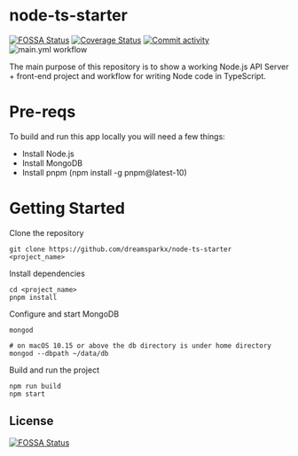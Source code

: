 # node-ts-starter

[![FOSSA Status](https://app.fossa.com/api/projects/git%2Bgithub.com%2Fdreamsparkx%2Fnode-ts-starter.svg?type=shield)](https://app.fossa.com/projects/git%2Bgithub.com%2Fdreamsparkx%2Fnode-ts-starter?ref=badge_shield)
[![Coverage Status](https://coveralls.io/repos/github/dreamsparkx/node-ts-starter/badge.svg?branch=master)](https://coveralls.io/github/dreamsparkx/node-ts-starter?branch=master)
[![Commit activity](https://img.shields.io/github/commit-activity/y/dreamsparkx/node-ts-starter?style=flat-square)](https://github.com/dreamsparkx/node-ts-starter/commits/)
![main.yml workflow](https://github.com/dreamsparkx/node-ts-starter/actions/workflows/main.yml/badge.svg)

The main purpose of this repository is to show a working Node.js API Server + front-end project and workflow for writing Node code in TypeScript.

# Pre-reqs

To build and run this app locally you will need a few things:

- Install Node.js
- Install MongoDB
- Install pnpm (npm install -g pnpm@latest-10)

# Getting Started

Clone the repository

```
git clone https://github.com/dreamsparkx/node-ts-starter <project_name>
```

Install dependencies

```
cd <project_name>
pnpm install
```

Configure and start MongoDB

```
mongod

# on macOS 10.15 or above the db directory is under home directory
mongod --dbpath ~/data/db
```

Build and run the project

```
npm run build
npm start
```

## License

[![FOSSA Status](https://app.fossa.com/api/projects/git%2Bgithub.com%2Fdreamsparkx%2Fnode-ts-starter.svg?type=large)](https://app.fossa.com/projects/git%2Bgithub.com%2Fdreamsparkx%2Fnode-ts-starter?ref=badge_large)
